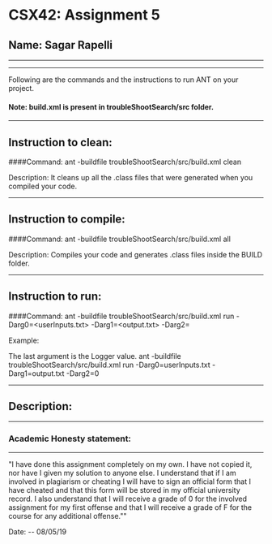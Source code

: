 # CSX42: Assignment 5
## Name: Sagar Rapelli

-----------------------------------------------------------------------
-----------------------------------------------------------------------


Following are the commands and the instructions to run ANT on your project.
#### Note: build.xml is present in troubleShootSearch/src folder.

-----------------------------------------------------------------------
## Instruction to clean:

####Command: 
ant -buildfile troubleShootSearch/src/build.xml clean

Description: It cleans up all the .class files that were generated when you
compiled your code.

-----------------------------------------------------------------------
## Instruction to compile:

####Command: ant -buildfile troubleShootSearch/src/build.xml all

Description: Compiles your code and generates .class files inside the BUILD folder.

-----------------------------------------------------------------------
## Instruction to run:

####Command: 
ant -buildfile troubleShootSearch/src/build.xml run -Darg0=<userInputs.txt> -Darg1=<output.txt> -Darg2=<MyLogger-value> 

Example:

The last argument is the Logger value. 
ant -buildfile troubleShootSearch/src/build.xml run -Darg0=userInputs.txt -Darg1=output.txt -Darg2=0



-----------------------------------------------------------------------
## Description:




-----------------------------------------------------------------------
### Academic Honesty statement:
-----------------------------------------------------------------------

"I have done this assignment completely on my own. I have not copied
it, nor have I given my solution to anyone else. I understand that if
I am involved in plagiarism or cheating I will have to sign an
official form that I have cheated and that this form will be stored in
my official university record. I also understand that I will receive a
grade of 0 for the involved assignment for my first offense and that I
will receive a grade of F for the course for any additional
offense.""

Date: -- 08/05/19


